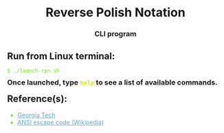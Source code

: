 <div style="text-align:center;">
    <h1>Reverse Polish Notation</h1>
    <h3 style="font-weight:700;">CLI program</h3>
</div>

<div>
    <h2 style="margin-bottom: 15px;">Run from Linux terminal:</h2>
    <code style="color:#68ea06;">$ ./launch-rpn.sh</code>
    <h3 style="margin-top: 10px;">Once launched, type <code style="color:#daea06;">help</code> to see a list of available commands.</h3>
</div>

<div>
    <h2 style="margin-top:15px;">Reference(s):</h2>
    <ul style="color:#68ea06;">
        <li><a href="https://leachlegacy.ece.gatech.edu/revpol/" target="_blank" style="color:#61a7c8;">Georgia Tech</a></li>
        <li><a href="https://en.wikipedia.org/wiki/ANSI_escape_code" target="_blank" style="color:#61a7c8;">ANSI escape code (Wikipedia)</a></li>
    </ul>
</div>